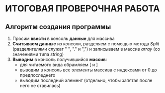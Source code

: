 # **ИТОГОВАЯ ПРОВЕРОЧНАЯ РАБОТА**
## **Алгоритм создания программы**
1. Просим **ввести** в консоль **данные** для массива
2. **Считываем данные** из консоли, разделяем с помощью метода *Split* (разделителями служат " ", "." и ",") и записываем в массив *array* (со значениями типа *string*)
3. **Выводим** в консоль получившийся **массив**:
    * для читаемого вида обрамляем [ и ]
    * выводим в консоль все элементы массива с индексами от 0 до предпоследнего
    * выводим последний элемент (отдельно, чтобы запятая после него не ставилась)